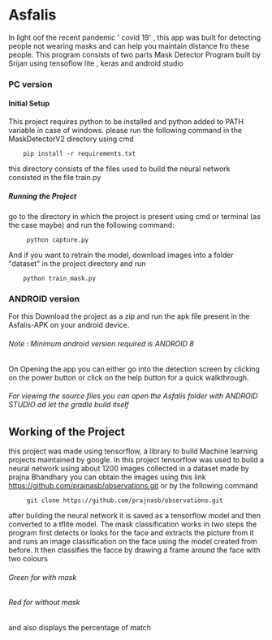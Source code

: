 # Asfalis
In light oof the recent pandemic ' covid 19' , this app was built for detecting people not wearing masks and can help you maintain distance fro these people.
This program consists of two parts 
Mask Detector Program built by Srijan using tensoflow lite , keras and android studio
### PC version
####  Initial Setup
This project requires python to be installed and python added to PATH variable in case of windows.
please run the following command in the MaskDetectorV2 directory using cmd 

        pip install -r requirements.txt
this directory consists of the files used to build the neural network consisted in the file train.py
##### Running the Project
go to the directory in which the project is present using cmd or terminal (as the case maybe) and run the following command:
         
         python capture.py

And if you want to retrain the model, download images into a folder "dataset" in the project directory and run 
        
        python train_mask.py
        
### ANDROID version
For this Download the project as a zip and run the apk file present in the Asfalis-APK on your android device. 
###### Note : Minimum android version required is ANDROID 8
On Opening the app you can either go into the detection screen by clicking on the power button or click on the help button for a quick walkthrough.

###### For viewing the source files you can open the Asfalis folder with ANDROID STUDIO ad let the gradle build itself

## Working of the Project

this project was made using tensorflow, a library to build Machine learning projects maintained by google. In this project tensorflow was used to build a neural network using about 1200 images collected in a dataset made by prajna Bhandhary you can obtain the images using this link https://github.com/prajnasb/observations.git or by the following command

         git clone https://github.com/prajnasb/observations.git
         
 after building the neural network it is saved as a tensorflow model and then converted to a tflite model. The mask classification works in two steps the program first detects or looks for the face and extracts the picture from it and runs an image classification on the face using the model created from before. It then classifies the facce by drawing a frame around the face with two colours
 ###### Green for with mask
 ###### Red for without mask
and also displays the percentage of match
